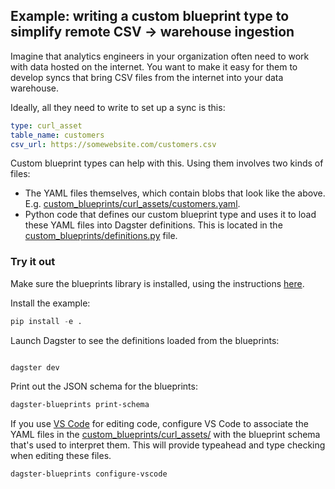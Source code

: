 ## Example: writing a custom blueprint type to simplify remote CSV -> warehouse ingestion

Imagine that analytics engineers in your organization often need to work with data hosted on the internet. You want to make it easy for them to develop syncs that bring CSV files from the internet into your data warehouse.

Ideally, all they need to write to set up a sync is this:

```yaml
type: curl_asset
table_name: customers
csv_url: https://somewebsite.com/customers.csv
```

Custom blueprint types can help with this. Using them involves two kinds of files:

- The YAML files themselves, which contain blobs that look like the above. E.g. [custom_blueprints/curl_assets/customers.yaml](custom_blueprints/curl_assets/customers.yaml).
- Python code that defines our custom blueprint type and uses it to load these YAML files into Dagster definitions. This is located in the [custom_blueprints/definitions.py](custom_blueprints/definitions.py) file.

### Try it out

Make sure the blueprints library is installed, using the instructions [here](../../README.md#install).

Install the example:

```python
pip install -e .
```

Launch Dagster to see the definitions loaded from the blueprints:

```bash

dagster dev
```

Print out the JSON schema for the blueprints:

```bash
dagster-blueprints print-schema
```

If you use [VS Code](https://code.visualstudio.com/) for editing code, configure VS Code to associate the YAML files in the [custom_blueprints/curl_assets/](custom_blueprints/curl_assets/) with the blueprint schema that's used to interpret them. This will provide typeahead and type checking when editing these files.

```bash
dagster-blueprints configure-vscode
```
